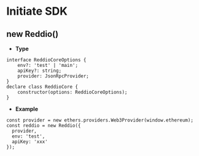 # Initiate SDK
## new Reddio()

- **Type**

```tsx
interface ReddioCoreOptions {
    env?: 'test' | 'main';
    apiKey?: string;
    provider: JsonRpcProvider;
}
declare class ReddioCore {
    constructor(options: ReddioCoreOptions);
}
```

- **Example**

```tsx
const provider = new ethers.providers.Web3Provider(window.ethereum);
const reddio = new Reddio({
  provider,
  env: 'test',
  apiKey: 'xxx'
});
```